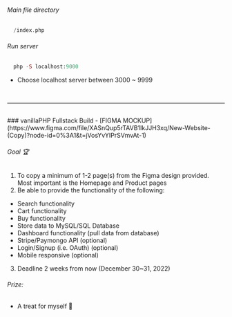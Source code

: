 ###### Main file directory 
```php
  /index.php  
```

###### Run server
```php
  php -S localhost:9000
```
- Choose localhost server between 3000 ~ 9999
<br>
<hr>
<br>
### vanillaPHP Fullstack Build
- [FIGMA MOCKUP](https://www.figma.com/file/XASnQup5rTAVB1IkJJH3xq/New-Website-(Copy)?node-id=0%3A1&t=jVosYvYIPrSVmvAt-1)

###### Goal 🏆
1. To copy a minimum of 1-2 page(s) from the Figma design provided. Most important is the Homepage and Product pages
2. Be able to provide the functionality of the following:
- Search functionality
- Cart functionality
- Buy functionality
- Store data to MySQL/SQL Database
- Dashboard functionality (pull data from database)
- Stripe/Paymongo API (optional)
- Login/Signup (i.e. OAuth) (optional)
- Mobile responsive (optional)
3. Deadline 2 weeks from now (December 30~31, 2022)

###### Prize:
- A treat for myself 🤣
